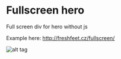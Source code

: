 # Fullscreen hero
Full screen div for hero without js

Example here: http://freshfeet.cz/fullscreen/

![alt tag](http://freshfeet.cz/fullscreen/fullscreen-hero.png)
